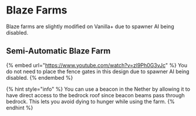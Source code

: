 # Blaze Farms

Blaze farms are slightly modified on Vanilla+ due to spawner AI being disabled.

## Semi-Automatic Blaze Farm

{% embed url="https://www.youtube.com/watch?v=zl9Ph0G3vJc" %}
You do not need to place the fence gates in this design due to spawner AI being disabled.
{% endembed %}

{% hint style="info" %}
You can use a beacon in the Nether by allowing it to have direct access to the bedrock roof since beacon beams pass through bedrock. This lets you avoid dying to hunger while using the farm.
{% endhint %}
